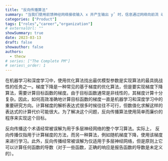 ```yaml
---
title: "反向传播算法"
summary: "当我们使用前馈神经网络接收输入 x 并产生输出 yˆ 时，信息通过网络向前流 动。输入 x 提供初始信息，然后传播到每一层的隐藏单元，最终产生输出 yˆ。这称 之为 前向传播（forward propagation）。在训练过程中，前向传播可以持续向前直 到它产生一个标量代价函数 J(θ)。 反向传播（back propagation）算法 (Rumelhart et al., 1986c)，经常简称为backprop，允许来自代价函数的信息通过网络向后流动， 以便计算梯度。 "
categories: ["Product"]
tags: ["roles","career","organization"]
# externalUrl: ""
showSummary: true
date: 2023-03-13
draft: false
showauthor: false
authors:
  - thecw
# series: ["The Complete PM"]
# series\_order: 1
---
```


在机器学习和深度学习中，使用优化算法找出最优模型参数是实现算法的最具挑战性的任务之一。梯度下降是一种常见的基于梯度的优化算法，但是要实现梯度下降算法，需要计算目标函数的梯度。由于目标函数通常是非线性的，其梯度计算十分复杂。因此，如何高效准确地计算目标函数的梯度一直是机器学习和深度学习中的重要研究方向。计算梯度的解析表达式很多时候往往不可行，但数值化求解这样的表达式的计算代价可能很大。为了解决这个问题，反向传播算法使用简单而廉价的程序来实现这个目标。

反向传播这个术语经常被误解为用于多层神经网络的整个学习算法。实际上， 反向传播仅指用于计算梯度的方法，而另一种算法，例如随机梯度下降，使用该梯度 来进行学习。此外，反向传播经常被误解为仅适用于多层神经网络，但是原则上它 可以计算任何函数的导数（对于一些函数，正确的响应是报告函数的导数是未定义的）。


